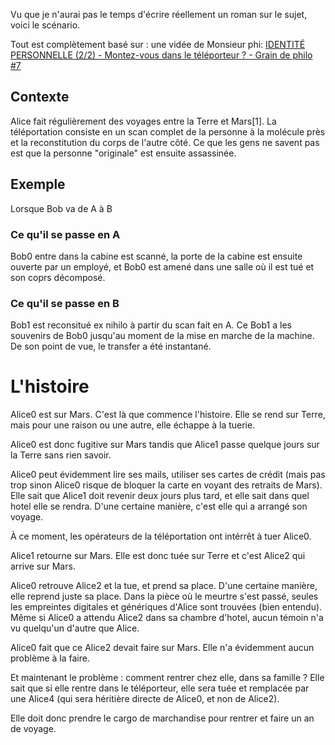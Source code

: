 Vu que je n'aurai pas le temps d'écrire réellement un roman sur le sujet, voici le scénario.

Tout est complètement basé sur :  une vidée de Monsieur phi: [IDENTITÉ PERSONNELLE (2/2) - Montez-vous dans le téléporteur ? - Grain de philo #7](https://www.youtube.com/watch?v=HPWQufM2sAg)


## Contexte

Alice fait régulièrement des voyages entre la Terre et Mars[1]. La téléportation consiste en un scan complet de la personne à la molécule près et la reconstitution du corps de l'autre côté. Ce que les gens ne savent pas est que la personne "originale" est ensuite assassinée.

## Exemple

Lorsque Bob va de A à B

### Ce qu'il se passe en A

Bob0 entre dans la cabine est scanné, la porte de la cabine est ensuite ouverte par un employé, et Bob0 est amené dans une salle où il est tué et son coprs décomposé.

### Ce qu'il se passe en B

Bob1 est reconsitué ex nihilo à partir du scan fait en A. Ce Bob1 a les souvenirs de Bob0 jusqu'au moment de la mise en marche de la machine. De son point de vue, le transfer a été instantané.


# L'histoire

Alice0 est sur Mars. C'est là que commence l'histoire. Elle se rend sur Terre, mais pour une raison ou une autre, elle échappe à la tuerie.

Alice0 est donc fugitive sur Mars tandis que Alice1 passe quelque jours sur la Terre sans rien savoir.

Alice0 peut évidemment lire ses mails, utiliser ses cartes de crédit (mais pas trop sinon Alice0 risque de bloquer la carte en voyant des retraits de Mars). Elle sait que Alice1 doit revenir deux jours plus tard, et elle sait dans quel hotel elle se rendra. D'une certaine manière, c'est elle qui a arrangé son voyage.

À ce moment, les opérateurs de la téléportation ont intérrêt à tuer Alice0.

Alice1 retourne sur Mars. Elle est donc tuée sur Terre et c'est Alice2 qui arrive sur Mars.

Alice0 retrouve Alice2 et la tue, et prend sa place. D'une certaine manière, elle reprend juste sa place. Dans la pièce où le meurtre s'est passé, seules les empreintes digitales et génériques d'Alice sont trouvées (bien entendu). Même si Alice0 a attendu Alice2 dans sa chambre d'hotel, aucun témoin n'a vu quelqu'un d'autre que Alice.

Alice0 fait que ce Alice2 devait faire sur Mars. Elle n'a évidemment aucun problème à la faire.

Et maintenant le problème : comment rentrer chez elle, dans sa famille ? Elle sait que si elle rentre dans le téléporteur, elle sera tuée et remplacée par une Alice4 (qui sera héritière directe de Alice0, et non de Alice2).

Elle doit donc prendre le cargo de marchandise pour rentrer et faire un an de voyage.
